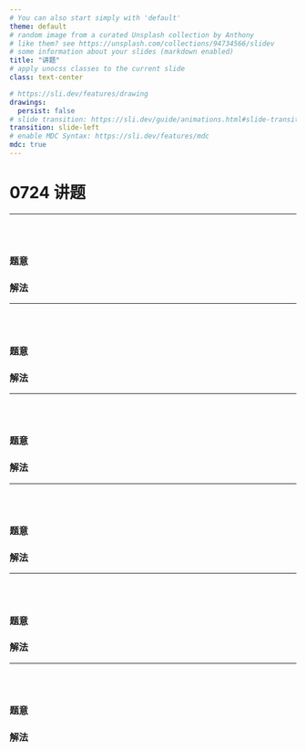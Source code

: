 ```yaml
---
# You can also start simply with 'default'
theme: default
# random image from a curated Unsplash collection by Anthony
# like them? see https://unsplash.com/collections/94734566/slidev
# some information about your slides (markdown enabled)
title: "讲题"
# apply unocss classes to the current slide
class: text-center

# https://sli.dev/features/drawing
drawings:
  persist: false
# slide transition: https://sli.dev/guide/animations.html#slide-transitions
transition: slide-left
# enable MDC Syntax: https://sli.dev/features/mdc
mdc: true
---
```


# 0724 讲题

---

## 

<br>


### 题意


### 解法

---

## 

<br>


### 题意


### 解法

---

## 

<br>


### 题意


### 解法

---

## 

<br>


### 题意


### 解法

---

## 

<br>


### 题意


### 解法

---

## 

<br>


### 题意


### 解法
